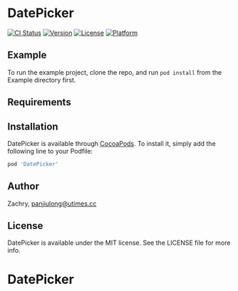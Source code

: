 
# DatePicker

[![CI Status](https://img.shields.io/travis/Zachry/DatePicker.svg?style=flat)](https://travis-ci.org/Zachry/DatePicker)
[![Version](https://img.shields.io/cocoapods/v/DatePicker.svg?style=flat)](https://cocoapods.org/pods/DatePicker)
[![License](https://img.shields.io/cocoapods/l/DatePicker.svg?style=flat)](https://cocoapods.org/pods/DatePicker)
[![Platform](https://img.shields.io/cocoapods/p/DatePicker.svg?style=flat)](https://cocoapods.org/pods/DatePicker)

## Example

To run the example project, clone the repo, and run `pod install` from the Example directory first.

## Requirements

## Installation

DatePicker is available through [CocoaPods](https://cocoapods.org). To install
it, simply add the following line to your Podfile:

```ruby
pod 'DatePicker'
```

## Author

Zachry, panjiulong@utimes.cc

## License

DatePicker is available under the MIT license. See the LICENSE file for more info.

# DatePicker
